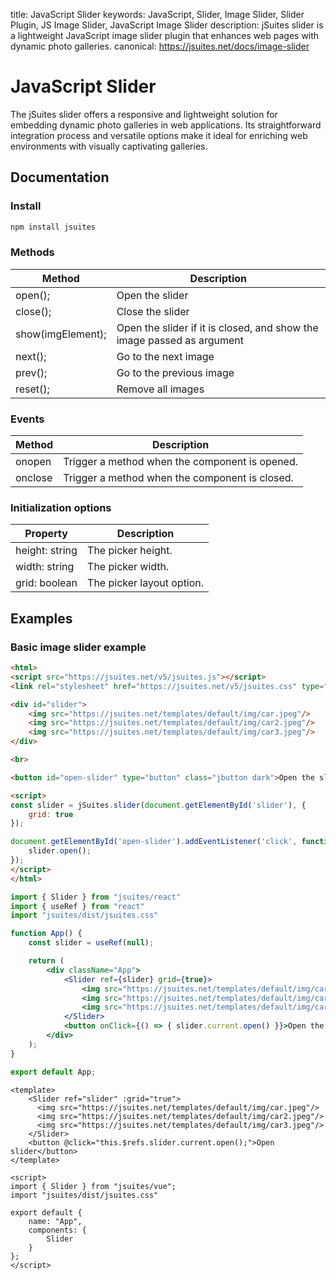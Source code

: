 title: JavaScript Slider
keywords: JavaScript, Slider, Image Slider, Slider Plugin, JS Image Slider, JavaScript Image Slider
description: jSuites slider is a lightweight JavaScript image slider plugin that enhances web pages with dynamic photo galleries.
canonical: https://jsuites.net/docs/image-slider

JavaScript Slider
=======================

The jSuites slider offers a responsive and lightweight solution for embedding dynamic photo galleries in web applications. Its straightforward integration process and versatile options make it ideal for enriching web environments with visually captivating galleries.

## Documentation

### Install

```bash
npm install jsuites
```

### Methods

| Method            | Description                                                            |
|-------------------|------------------------------------------------------------------------|
| open();           | Open the slider                                                        |
| close();          | Close the slider                                                       |
| show(imgElement); | Open the slider if it is closed, and show the image passed as argument |
| next();           | Go to the next image                                                   |
| prev();           | Go to the previous image                                               |
| reset();          | Remove all images                                                      |


### Events

| Method  | Description                                    |
|---------|------------------------------------------------|
| onopen  | Trigger a method when the component is opened. |
| onclose | Trigger a method when the component is closed. |


### Initialization options

| Property       | Description               |
|----------------|---------------------------|
| height: string | The picker height.        |
| width: string  | The picker width.         |
| grid: boolean  | The picker layout option. |


## Examples

### Basic image slider example

```html
<html>
<script src="https://jsuites.net/v5/jsuites.js"></script>
<link rel="stylesheet" href="https://jsuites.net/v5/jsuites.css" type="text/css" />

<div id="slider">
    <img src="https://jsuites.net/templates/default/img/car.jpeg"/>
    <img src="https://jsuites.net/templates/default/img/car2.jpeg"/>
    <img src="https://jsuites.net/templates/default/img/car3.jpeg"/>
</div>

<br>

<button id="open-slider" type="button" class="jbutton dark">Open the slider</button>

<script>
const slider = jSuites.slider(document.getElementById('slider'), {
    grid: true
});

document.getElementById('open-slider').addEventListener('click', function() {
    slider.open();
});
</script>
</html>
```
```jsx
import { Slider } from "jsuites/react"
import { useRef } from "react"
import "jsuites/dist/jsuites.css"

function App() {
    const slider = useRef(null);

    return (
        <div className="App">
            <Slider ref={slider} grid={true}>
                <img src="https://jsuites.net/templates/default/img/car.jpeg"/>
                <img src="https://jsuites.net/templates/default/img/car2.jpeg"/>
                <img src="https://jsuites.net/templates/default/img/car3.jpeg"/>
            </Slider>
            <button onClick={() => { slider.current.open() }}>Open the slider</button>
        </div>
    );
}

export default App;
```
```vue
<template>
    <Slider ref="slider" :grid="true">
      <img src="https://jsuites.net/templates/default/img/car.jpeg"/>
      <img src="https://jsuites.net/templates/default/img/car2.jpeg"/>
      <img src="https://jsuites.net/templates/default/img/car3.jpeg"/>
    </Slider>
    <button @click="this.$refs.slider.current.open();">Open slider</button>
</template>

<script>
import { Slider } from "jsuites/vue";
import "jsuites/dist/jsuites.css"

export default {
    name: "App",
    components: {
        Slider
    }
};
</script>
```

